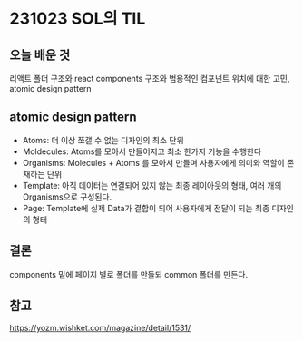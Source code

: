 # 231023 SOL의 TIL

## 오늘 배운 것

리액트 폴더 구조와 react components 구조와 범용적인 컴포넌트 위치에 대한 고민, atomic design pattern

## atomic design pattern

- Atoms: 더 이상 쪼갤 수 없는 디자인의 최소 단위
- Moldecules: Atoms를 모아서 만들어지고 최소 한가지 기능을 수행한다
- Organisms: Molecules + Atoms 를 모아서 만들며 사용자에게 의미와 역할이 존재하는 단위
- Template: 아직 데이터는 연결되어 있지 않는 최종 레이아웃의 형태, 여러 개의 Organisms으로 구성된다.
- Page: Template에 실제 Data가 결합이 되어 사용자에게 전달이 되는 최종 디자인의 형태

## 결론

components 밑에 페이지 별로 폴더를 만들되 common 폴더를 만든다.

## 참고

https://yozm.wishket.com/magazine/detail/1531/
